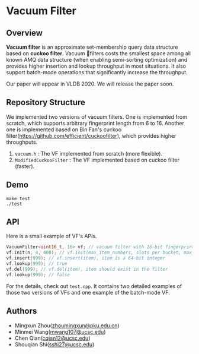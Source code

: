 # Vacuum Filter

## Overview

**Vacuum filter** is an approximate set-membership query data structure based on **cuckoo filter**. Vacuum filters costs the smallest space among all known AMQ data structure (when enabling semi-sorting optimization) and provides higher insertion and lookup throughput in most situations. It also support batch-mode operations that significantly increase the throughput.

Our paper will appear in VLDB 2020. We will release the paper soon.

## Repository Structure

We implemented two versions of vacuum filters. One is implemented from scratch, which supports arbitrary fingerprint length from 6 to 16. Another one is implemented based on Bin Fan's cuckoo filter(https://github.com/efficient/cuckoofilter), which provides higher throughputs.

1. `vacuum.h` : The VF implemented from scratch (more flexible).
2. `ModifiedCuckooFilter` : The VF implemented based on cuckoo filter (faster).

## Demo

```
make test
./test
```

## API

Here is a small example of VF's APIs.

```c++
VacuumFilter<uint16_t, 16> vf; // vacuum filter with 16-bit fingerprint
vf.init(n, 4, 400); // vf.init(max_item_numbers, slots per bucket, max_kick_steps)
vf.insert(999); // vf.insert(item), item is a 64-bit integer
vf.lookup(999); // true
vf.del(999); // vf.del(item), item should exist in the filter
vf.lookup(999); // false
```

For the details, check out `test.cpp`. It contains two detailed examples of those two versions of VFs and one example of the batch-mode VF.

## Authors

- Mingxun Zhou(zhoumingxun@pku.edu.cn)
- Minmei Wang(mwang107@ucsc.edu)
- Chen Qian(cqian12@ucsc.edu)
- Shouqian Shi(sshi27@ucsc.edu)



